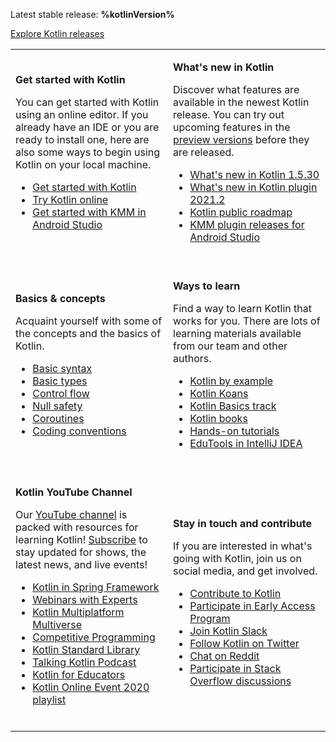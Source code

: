 [//]: # (title: Kotlin docs)

<microformat>
    <p>Latest stable release: <strong>%kotlinVersion%</strong></p>
    <p><a href="releases.md#release-details">Explore Kotlin releases</a></p>
</microformat>

<table header-style="none" width="100%" >
<tr>
<td width="50%">

**Get started with Kotlin**

You can get started with Kotlin using an online editor. If you already have an IDE or you are ready to install one, here are also some ways to begin using Kotlin on your local machine.

* [Get started with Kotlin](getting-started.md)
* [Try Kotlin online](https://play.kotlinlang.org/)
* [Get started with KMM in Android Studio](https://kotlinlang.org/docs/mobile/getting-started.html)

<br/>

</td>
<td>

**What's new in Kotlin**

Discover what features are available in the newest Kotlin release. You can try out upcoming features in the [preview 
versions](eap.md) before they are released.

* [What's new in Kotlin 1.5.30](whatsnew1530.md)
* [What's new in Kotlin plugin 2021.2](whatsnew-plugin-20212.md)
* [Kotlin public roadmap](roadmap.md)
* [KMM plugin releases for Android Studio](https://kotlinlang.org/docs/mobile/kmm-plugin-releases.html)

<br/>

</td>
</tr>

<tr>
<td>

**Basics &amp; concepts**

Acquaint yourself with some of the concepts and the basics of Kotlin. 

* [Basic syntax](basic-syntax.md)
* [Basic types](basic-types.md)
* [Control flow](control-flow.md)
* [Null safety](null-safety.md)
* [Coroutines](coroutines-overview.md)
* [Coding conventions](coding-conventions.md)

<br/>
</td>

<td>

**Ways to learn**

Find a way to learn Kotlin that works for you. There are lots of learning materials available from our team and other authors.

* [Kotlin by example](https://play.kotlinlang.org/byExample/overview)
* [Kotlin Koans](koans.md)
* [Kotlin Basics track](https://hyperskill.org/tracks/18)
* [Kotlin books](books.md)
* [Hands-on tutorials](https://play.kotlinlang.org/hands-on/overview)
* [EduTools in IntelliJ IDEA](edu-tools-learner.md)

<br/>

</td>
</tr>

<tr>
<td>

**Kotlin YouTube Channel**

Our [YouTube channel](https://www.youtube.com/channel/UCP7uiEZIqci43m22KDl0sNw) is packed with resources for learning Kotlin! [Subscribe](https://www.youtube.com/channel/UCP7uiEZIqci43m22KDl0sNw?sub_confirmation=1) to stay updated for shows, the latest news, and live events!

* [Kotlin in Spring Framework](https://www.youtube.com/playlist?list=PLlFc5cFwUnmxOJL0GSSZ1Vot4KL2Vwe7x)
* [Webinars with Experts](https://www.youtube.com/playlist?list=PLlFc5cFwUnmx-dpq9nkdaVJX0GnrM1Mp1)
* [Kotlin Multiplatform Multiverse](https://www.youtube.com/playlist?list=PLlFc5cFwUnmy_oVc9YQzjasSNoAk4hk_C)
* [Competitive Programming](https://www.youtube.com/playlist?list=PLlFc5cFwUnmyQA0l15nAfE1-pnu6fSvvG)
* [Kotlin Standard Library](https://www.youtube.com/playlist?list=PLlFc5cFwUnmy6Fz9aq-JMlzk34ce5hJrg)
* [Talking Kotlin Podcast](https://www.youtube.com/playlist?list=PLlFc5cFwUnmz1TwkP9SKCHU978dqLTANB)
* [Kotlin for Educators](https://www.youtube.com/playlist?list=PLlFc5cFwUnmzT4cgLOGJYGnY6j0W2xoFA)
* [Kotlin Online Event 2020 playlist](https://www.youtube.com/playlist?list=PLlFc5cFwUnmztiekWaNlCcjfxvNQbXViP)

<br/>

</td>
<td>

**Stay in touch and contribute**

If you are interested in what's going with Kotlin, join us on social media, and get involved.

* [Contribute to Kotlin](contribute.md)
* [Participate in Early Access Program](eap.md)
* [Join Kotlin Slack](https://surveys.jetbrains.com/s3/kotlin-slack-sign-up)
* [Follow Kotlin on Twitter](https://twitter.com/kotlin)
* [Chat on Reddit](https://www.reddit.com/r/Kotlin/)
* [Participate in Stack Overflow discussions](https://stackoverflow.com/questions/tagged/kotlin)

</td>
</tr>

</table>
